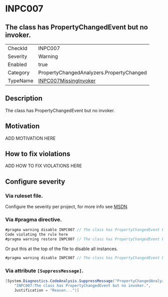 # INPC007
## The class has PropertyChangedEvent but no invoker.

<!-- start generated table -->
<table>
<tr>
  <td>CheckId</td>
  <td>INPC007</td>
</tr>
<tr>
  <td>Severity</td>
  <td>Warning</td>
</tr>
<tr>
  <td>Enabled</td>
  <td>true</td>
</tr>
<tr>
  <td>Category</td>
  <td>PropertyChangedAnalyzers.PropertyChanged</td>
</tr>
<tr>
  <td>TypeName</td>
  <td><a href="https://github.com/DotNetAnalyzers/PropertyChangedAnalyzers/blob/master/PropertyChangedAnalyzers.Analyzers/INPC007MissingInvoker.cs">INPC007MissingInvoker</a></td>
</tr>
</table>
<!-- end generated table -->

## Description

The class has PropertyChangedEvent but no invoker.

## Motivation

ADD MOTIVATION HERE

## How to fix violations

ADD HOW TO FIX VIOLATIONS HERE

<!-- start generated config severity -->
## Configure severity

### Via ruleset file.

Configure the severity per project, for more info see [MSDN](https://msdn.microsoft.com/en-us/library/dd264949.aspx).

### Via #pragma directive.
```C#
#pragma warning disable INPC007 // The class has PropertyChangedEvent but no invoker.
Code violating the rule here
#pragma warning restore INPC007 // The class has PropertyChangedEvent but no invoker.
```

Or put this at the top of the file to disable all instances.
```C#
#pragma warning disable INPC007 // The class has PropertyChangedEvent but no invoker.
```

### Via attribute `[SuppressMessage]`.

```C#
[System.Diagnostics.CodeAnalysis.SuppressMessage("PropertyChangedAnalyzers.PropertyChanged", 
    "INPC007:The class has PropertyChangedEvent but no invoker.", 
    Justification = "Reason...")]
```
<!-- end generated config severity -->